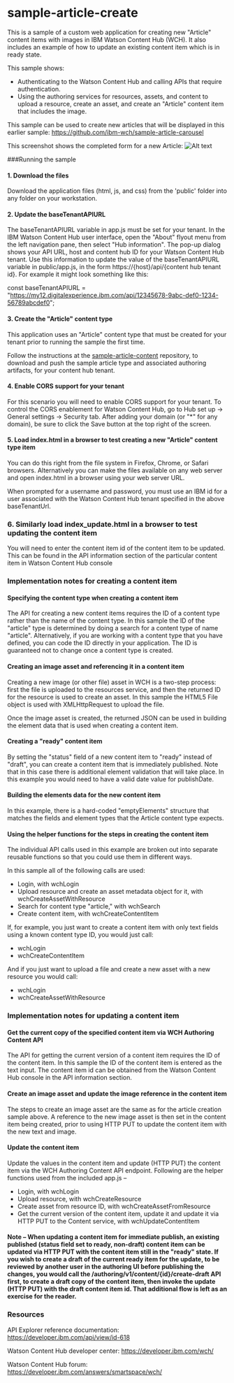 # sample-article-create
This is a sample of a custom web application for creating new "Article" content items with images in IBM Watson Content Hub (WCH). It also includes an example of how to update an existing content item which is in ready state.

This sample shows:
* Authenticating to the Watson Content Hub and calling APIs that require authentication.
* Using the authoring services for resources, assets, and content to upload a resource, create an asset, and create an "Article" content item that includes the image.

This sample can be used to create new articles that will be displayed in this earlier sample: https://github.com/ibm-wch/sample-article-carousel

This screenshot shows the completed form for a new Article:
![Alt text](/docs/create-article-screenshot.jpg?raw=true "Sample screenshot")

###Running the sample

#### 1. Download the files

Download the application files (html, js, and css) from the 'public' folder into any folder on your workstation.

#### 2. Update the baseTenantAPIURL

The baseTenantAPIURL variable in app.js must be set for your tenant. In the IBM Watson Content Hub user interface, open the "About" flyout menu from the left navigation pane, then select "Hub information". The pop-up dialog shows your API URL, host and content hub ID for your Watson Content Hub tenant. Use this information to update the value of the baseTenantAPIURL variable in public/app.js, in the form https://{host}/api/{content hub tenant id}. For example it might look something like this:

const baseTenantAPIURL = "https://my12.digitalexperience.ibm.com/api/12345678-9abc-def0-1234-56789abcdef0";


#### 3. Create the "Article" content type

This application uses an "Article" content type that must be created for your tenant prior to running the sample the first time.

Follow the instructions at the [sample-article-content](https://github.com/ibm-wch/sample-article-content) repository, to download and push the sample article type and associated authoring artifacts, for your content hub tenant.

#### 4. Enable CORS support for your tenant

For this scenario you will need to enable CORS support for your tenant. To control the CORS enablement for Watson Content Hub, go to Hub set up -> General settings -> Security tab. After adding your domain (or "*" for any domain), be sure to click the Save button at the top right of the screen.

#### 5. Load index.html in a browser to test creating a new "Article" content type item

You can do this right from the file system in Firefox, Chrome, or Safari browsers. Alternatively you can make the files available on any web server and open index.html in a browser using your web server URL.

When prompted for a username and password,  you must use an IBM id for a user associated with the Watson Content Hub tenant specified in the above baseTenantUrl.

### 6. Similarly load index_update.html in a browser to test updating the content item

You will need to enter the content item id of the content item to be updated. This can be found in the API information section of the particular content item in Watson Content Hub console


### Implementation notes for creating a content item

#### Specifying the content type when creating a content item

The API for creating a new content items requires the ID of a content type rather than the name of the content type. In this sample the ID of the "article" type is determined by doing a search for a content type of name "article". Alternatively, if you are working with a content type that you have defined, you can code the ID directly in your application. The ID is guaranteed not to change once a content type is created.

#### Creating an image asset and referencing it in a content item
Creating a new image (or other file) asset in WCH is a two-step process: first the file is uploaded to the resources service, and then the returned ID for the resource is used to create an asset. In this sample the HTML5 File object is used with XMLHttpRequest to upload the file.

Once the image asset is created, the returned JSON can be used in building the element data that is used when creating a content item.

#### Creating a "ready" content item
By setting the "status" field of a new content item to "ready" instead of "draft", you can create a content item that is immediately published. Note that in this case there is additional element validation that will take place. In this example you would need to have a valid date value for publishDate.

#### Building the elements data for the new content item
In this example, there is a hard-coded "emptyElements" structure that matches the fields and element types that the Article content type expects.

#### Using the helper functions for the steps in creating the content item
The individual API calls used in this example are broken out into separate reusable functions so that you could use them in different ways.

In this sample all of the following calls are used:
- Login, with wchLogin
- Upload resource and create an asset metadata object for it, with wchCreateAssetWithResource
- Search for content type "article," with wchSearch
- Create content item, with wchCreateContentItem

If, for example, you just want to create a content item with only text fields using a known content type ID, you would just call:
- wchLogin
- wchCreateContentItem

And if you just want to upload a file and create a new asset with a new resource you would call:
- wchLogin
- wchCreateAssetWithResource

### Implementation notes for updating a content item

#### Get the current copy of the specified content item via WCH Authoring Content API
The API for getting the current version of a content item requires the ID of the content item. In this sample the ID of the content item is entered as the text input. The content item id can be obtained from the Watson Content Hub console in the API information section.

#### Create an image asset and update the image reference in the content item
The steps to create an image asset are the same as for the article creation sample above.  A reference to the new image asset is then set in the content item being created, prior to using HTTP PUT to update the content item with the new text and image.

#### Update the content item
Update the values in the content item and update (HTTP PUT) the content item via the WCH Authoring Content API endpoint. Following are the helper functions used from the included app.js –
- Login, with wchLogin
- Upload resource, with wchCreateResource
- Create asset from resource ID, with wchCreateAssetFromResource
- Get the current version of the content item, update it and update it via HTTP PUT to the Content service, with wchUpdateContentItem

#### Note – When updating a content item for immediate publish, an existing published (status field set to ready, non-draft) content item can be updated via HTTP PUT with the content item still in the "ready" state.  If you wish to create a draft of the current ready item for the update, to be reviewed by another user in the authoring UI before publishing the changes, you would call the /authoring/v1/content/{id}/create-draft API first, to create a draft copy of the content item, then invoke the update (HTTP PUT) with the draft content item id.   That additional flow is left as an exercise for the reader.

### Resources

API Explorer reference documentation: https://developer.ibm.com/api/view/id-618

Watson Content Hub developer center: https://developer.ibm.com/wch/

Watson Content Hub forum: https://developer.ibm.com/answers/smartspace/wch/
